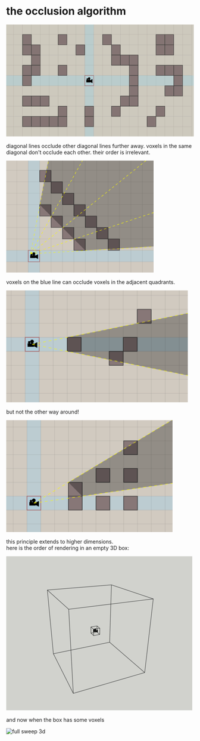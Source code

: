 ﻿﻿
# the occlusion algorithm  

<img alt="animated algorithm 2d" src="./occlusion-2D.gif" height="300" />

diagonal lines occlude other diagonal lines further away. voxels in the same diagonal don't occlude each other. their order is irrelevant. 

<img alt="diagonals occlude diagonals" src="./diagonal-occludes-diagonal.png" height="300" />

voxels on the blue line can occlude voxels in the adjacent quadrants.  

<img alt="line occludes quadrant" src="./line-occludes-quadrant.png" height="300" /> 

but not the other way around!  

<img alt="quadrant does not occlude line" src="./quadrant-does-not-occlude-line.png" height="300" /> 


this principle extends to higher dimensions.  
here is the order of rendering in an empty 3D box:  

![empty sweep 3d](./empty-sweeping.gif)  

and now when the box has some voxels  

![full sweep 3d](./full-sweeping.gif)  